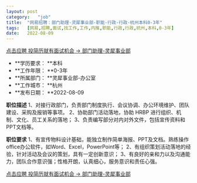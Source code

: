 ```yaml
---
layout:	post
category:	"job"
title:	"网易招聘：部门助理-灵犀事业部-职能-行政-行政-杭州本科0-3年"
tags:	[网易,招聘,面试,找工作,工作,内推,职能,行政,行政,杭州,本科,0-3年]
date:	2022-08-09
---
```


[点击应聘 投简历就有面试机会 -> 部门助理-灵犀事业部](http://mobile.bole.netease.com/bole/boleDetail?id=35041&employeeId=346f03c3cda5f04c&key=all)



- **学历要求： **本科
- **工作年限： **0-3年
- **所属部门： **灵犀事业部-办公室
- **工作城市： **杭州
- **发布日期： **2022-08-09



**职位描述**
1、对接行政部门，负责部门制度执行、会议协调、办公环境维护、团队建设、采购及报销等事项。
2、协助部门活动落地，协助 HRBP 进行组织、机制、文化、员工关系的落地；
3、负责编写部分对内对外文件，包括宣传资料和PPT文档等。



**职位要求**
1、有宣传物料设计基础，能独立制作简单海报、PPT及文档。熟练操作office办公软件，如Word、Excel，PowerPoint等；
2、有组织策划活动落地的经验，针对活动及会议的策划，具有一定创新意识；
3、有良好的亲和力以及沟通能力，团队合作意识强；性格开朗，认真细心，服务意识和责任心强。



[点击应聘 投简历就有面试机会 -> 部门助理-灵犀事业部](http://mobile.bole.netease.com/bole/boleDetail?id=35041&employeeId=346f03c3cda5f04c&key=all)